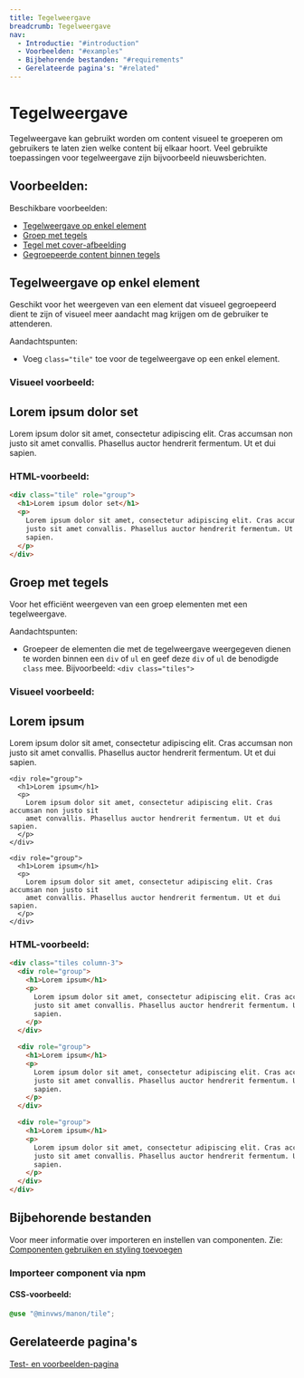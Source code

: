 ```yaml
---
title: Tegelweergave
breadcrumb: Tegelweergave
nav:
  - Introductie: "#introduction"
  - Voorbeelden: "#examples"
  - Bijbehorende bestanden: "#requirements"
  - Gerelateerde pagina's: "#related"
---
```


<h1 id="introduction">Tegelweergave</h1>

Tegelweergave kan gebruikt worden om content visueel te groeperen om gebruikers
te laten zien welke content bij elkaar hoort. Veel gebruikte toepassingen voor
tegelweergave zijn bijvoorbeeld nieuwsberichten.

<h2 id="examples">Voorbeelden:</h2>

Beschikbare voorbeelden:

<nav aria-label="Document-navigatie">
  <ul>
    <li>
      <a href="#single-tile">Tegelweergave op enkel element</a>
    </li>
    <li><a href="#tiles">Groep met tegels</a></li>
    <li>
      <a href="tile/tile-cover-image">Tegel met cover-afbeelding</a>
    </li>
    <li>
      <a href="tile/tile-groups">Gegroepeerde content binnen tegels</a>
    </li>
  </ul>
</nav>

<section id="single-tile">
  <h2>Tegelweergave op enkel element</h2>
  <p>
    Geschikt voor het weergeven van een element dat visueel gegroepeerd dient te zijn of
    visueel meer aandacht mag krijgen om de gebruiker te attenderen.
  </p>

  <p>Aandachtspunten:</p>
  <ul>
    <li>
      Voeg <code>class="tile"</code> toe voor de tegelweergave op een enkel element.
    </li>
  </ul>

  <h3>Visueel voorbeeld:</h3>
  <div class="tile" role="group">
    <h1>Lorem ipsum dolor set</h1>
    <p>
      Lorem ipsum dolor sit amet, consectetur adipiscing elit. Cras accumsan non justo sit
      amet convallis. Phasellus auctor hendrerit fermentum. Ut et dui sapien.
    </p>
  </div>

  <h3>HTML-voorbeeld:</h3>

```html
<div class="tile" role="group">
  <h1>Lorem ipsum dolor set</h1>
  <p>
    Lorem ipsum dolor sit amet, consectetur adipiscing elit. Cras accumsan non
    justo sit amet convallis. Phasellus auctor hendrerit fermentum. Ut et dui
    sapien.
  </p>
</div>
```

</section>

<section id="tiles">
  <h2>Groep met tegels</h2>
  <p>Voor het efficiënt weergeven van een groep elementen met een tegelweergave.</p>

  <p>Aandachtspunten:</p>

  <ul>
    <li>
      Groepeer de elementen die met de tegelweergave weergegeven dienen te worden binnen een <code>div</code>
      of <code>ul</code> en geef deze <code>div</code> of
      <code>ul</code> de benodigde <code>class</code> mee. Bijvoorbeeld:
      <code>&lt;div class="tiles"&gt;</code>
    </li>
  </ul>

  <h3>Visueel voorbeeld:</h3>

  <div class="tiles column-3">
    <div role="group">
      <h1>Lorem ipsum</h1>
      <p>
        Lorem ipsum dolor sit amet, consectetur adipiscing elit. Cras accumsan non justo sit
        amet convallis. Phasellus auctor hendrerit fermentum. Ut et dui sapien.
      </p>
    </div>

    <div role="group">
      <h1>Lorem ipsum</h1>
      <p>
        Lorem ipsum dolor sit amet, consectetur adipiscing elit. Cras accumsan non justo sit
        amet convallis. Phasellus auctor hendrerit fermentum. Ut et dui sapien.
      </p>
    </div>

    <div role="group">
      <h1>Lorem ipsum</h1>
      <p>
        Lorem ipsum dolor sit amet, consectetur adipiscing elit. Cras accumsan non justo sit
        amet convallis. Phasellus auctor hendrerit fermentum. Ut et dui sapien.
      </p>
    </div>

  </div>

  <h3>HTML-voorbeeld:</h3>

```html
<div class="tiles column-3">
  <div role="group">
    <h1>Lorem ipsum</h1>
    <p>
      Lorem ipsum dolor sit amet, consectetur adipiscing elit. Cras accumsan non
      justo sit amet convallis. Phasellus auctor hendrerit fermentum. Ut et dui
      sapien.
    </p>
  </div>

  <div role="group">
    <h1>Lorem ipsum</h1>
    <p>
      Lorem ipsum dolor sit amet, consectetur adipiscing elit. Cras accumsan non
      justo sit amet convallis. Phasellus auctor hendrerit fermentum. Ut et dui
      sapien.
    </p>
  </div>

  <div role="group">
    <h1>Lorem ipsum</h1>
    <p>
      Lorem ipsum dolor sit amet, consectetur adipiscing elit. Cras accumsan non
      justo sit amet convallis. Phasellus auctor hendrerit fermentum. Ut et dui
      sapien.
    </p>
  </div>
</div>
```

</section>

<section id="requirements">
  <h2>Bijbehorende bestanden</h2>
  <p>
    Voor meer informatie over importeren en instellen van componenten. Zie:
    <a href="/documentation/import-styling">Componenten gebruiken en styling toevoegen</a>
  </p>

  <h3>Importeer component via npm</h3>
  <h4>CSS-voorbeeld:</h4>

```css
@use "@minvws/manon/tile";
```

</section>

<section id="related">
  <h2>Gerelateerde pagina's</h2>
  <a href="/components/tiles-test">Test- en voorbeelden-pagina</a>
</section>

